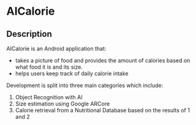 # AICalorie

## Description
AICalorie is an Android application that:
* takes a picture of food and provides the amount of calories based on what food it is and its size.
* helps users keep track of daily calorie intake

Development is split into three main categories which include:
1. Object Recognition with AI
2. Size estimation using Google ARCore
3. Calorie retrieval from a Nutritional Database based on the results of 1 and 2
